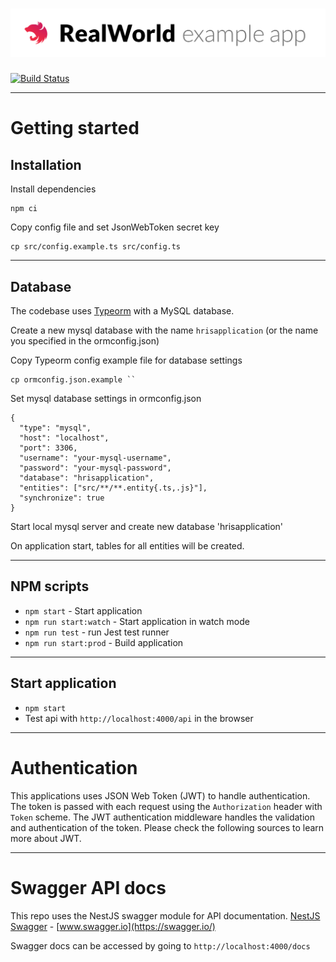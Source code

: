 # ![Node/NestJS/MySQL HRIS App](project-logo.png)

[![Build Status](https://travis-ci.org/fluffychacham/hris-back-end-nestjs.svg?branch=master)](https://travis-ci.org/fluffychacham/hris-back-end-nestjs)


----------

# Getting started

## Installation
    
Install dependencies
    
    npm ci

Copy config file and set JsonWebToken secret key

    cp src/config.example.ts src/config.ts
    
----------

## Database

The codebase uses [Typeorm](http://typeorm.io/) with a MySQL database.

Create a new mysql database with the name `hrisapplication` (or the name you specified in the ormconfig.json)

Copy Typeorm config example file for database settings

    cp ormconfig.json.example ``
    
Set mysql database settings in ormconfig.json

    {
      "type": "mysql",
      "host": "localhost",
      "port": 3306,
      "username": "your-mysql-username",
      "password": "your-mysql-password",
      "database": "hrisapplication",
      "entities": ["src/**/**.entity{.ts,.js}"],
      "synchronize": true
    }
    
Start local mysql server and create new database 'hrisapplication'

On application start, tables for all entities will be created.

----------

## NPM scripts

- `npm start` - Start application
- `npm run start:watch` - Start application in watch mode
- `npm run test` - run Jest test runner 
- `npm run start:prod` - Build application

----------

## Start application

- `npm start`
- Test api with `http://localhost:4000/api` in the browser

----------

# Authentication
 
This applications uses JSON Web Token (JWT) to handle authentication. The token is passed with each request using the `Authorization` header with `Token` scheme. The JWT authentication middleware handles the validation and authentication of the token. Please check the following sources to learn more about JWT.

----------
 
# Swagger API docs

This repo uses the NestJS swagger module for API documentation. [NestJS Swagger](https://github.com/nestjs/swagger) - [www.swagger.io](https://swagger.io/)   

Swagger docs can be accessed by going to `http://localhost:4000/docs`